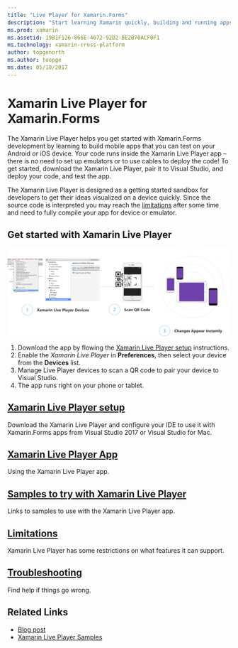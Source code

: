 ```yaml
---
title: "Live Player for Xamarin.Forms"
description: "Start learning Xamarin quickly, building and running apps on your Android or iOS device."
ms.prod: xamarin
ms.assetid: 19B1F126-866E-4672-92D2-BE2B70ACF0F1
ms.technology: xamarin-cross-platform
author: topgenorth
ms.author: toopge
ms.date: 05/10/2017
---
```


# Xamarin Live Player for Xamarin.Forms

The Xamarin Live Player helps you get started with Xamarin.Forms development by learning to build mobile apps that you can test on your Android or iOS device. Your code runs inside the Xamarin Live Player app – there is no need to set up emulators or to use cables to deploy the code! To get started, download the Xamarin Live Player, pair it to Visual Studio, and deploy your code, and test the app. 

The Xamarin Live Player is designed as a getting started sandbox for developers to get their ideas visualized on a device quickly. Since the source code is interpreted you may reach the [limitations](limitations.md) after some time and need to fully compile your app for device or emulator.

## Get started with Xamarin Live Player

[![Xamarin Live Player: Code, Scan, Test](images/xamarin-live.png)](images/xamarin-live-sml.png#lightbox)

1. Download the app by flowing the [Xamarin Live Player setup](install.md) instructions.
2. Enable the *Xamarin Live Player* in **Preferences**, then select your device from the **Devices** list.
2. Manage Live Player devices to scan a QR code to pair your device to Visual Studio.
3. The app runs right on your phone or tablet.

## [Xamarin Live Player setup](install.md)

Download the Xamarin Live Player and configure your IDE to use it with Xamarin.Forms apps from Visual Studio 2017 or Visual Studio for Mac. 

## [Xamarin Live Player App](player.md)

Using the Xamarin Live Player app.

## [Samples to try with Xamarin Live Player](samples.md)

Links to samples to use with the Xamarin Live Player app.

## [Limitations](limitations.md)

Xamarin Live Player has some restrictions on what features it can support.

## [Troubleshooting](troubleshooting.md)

Find help if things go wrong.


## Related Links

- [Blog post](https://blog.xamarin.com/live-player/)
- [Xamarin Live Player Samples](https://developer.xamarin.com/samples/xamarin-live-player/all/)
